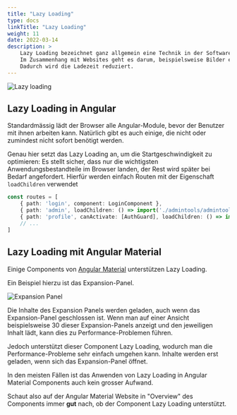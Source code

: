 ```yaml
---
title: "Lazy Loading"
type: docs
linkTitle: "Lazy Loading"
weight: 11
date: 2022-03-14
description: >
    Lazy Loading bezeichnet ganz allgemein eine Technik in der Software-Entwicklung um Daten erst bei Bedarf nachzuladen.
    Im Zusammenhang mit Websites geht es darum, beispielsweise Bilder erst dann vom Server zu laden, wenn diese im sichtbaren Bereich sind.
    Dadurch wird die Ladezeit reduziert.
---
```


![Lazy loading](../images/lazy_loading.png)

## Lazy Loading in Angular
Standardmässig lädt der Browser alle Angular-Module, bevor der Benutzer mit ihnen arbeiten kann.
Natürlich gibt es auch einige, die nicht oder zumindest nicht sofort benötigt werden.

Genau hier setzt das Lazy Loading an, um die Startgeschwindigkeit zu optimieren: Es stellt sicher, dass nur die wichtigsten Anwendungsbestandteile
im Browser landen, der Rest wird später bei Bedarf angefordert. Hierfür werden einfach Routen mit der Eigenschaft `loadChildren` verwendet

```typescript
const routes = [
    { path: 'login', component: LoginComponent },
    { path: 'admin', loadChildren: () => import('./admintools/admintools.module').then(m => m.AdmintoolsModule)},
    { path: 'profile', canActivate: [AuthGuard], loadChildren: () => import('./profile/profile.module').then(m => m.ProfileModule)},
    // ...
]
```

## Lazy Loading mit Angular Material
Einige Components von [Angular Material](/05_1_ts_angular_material) unterstützen Lazy Loading. 

Ein Beispiel hierzu ist das Expansion-Panel.

![Expansion Panel](../images/expansion_panel.png)

Die Inhalte des Expansion Panels werden geladen, auch wenn das Expansion-Panel geschlossen ist.
Wenn man auf einer Ansicht beispielsweise 30 dieser Expansion-Panels anzeigt und den jeweiligen Inhalt lädt, kann dies zu Performance-Problemen führen.

Jedoch unterstützt dieser Component Lazy Loading, wodurch man die Performance-Probleme sehr einfach umgehen kann.
Inhalte werden erst geladen, wenn sich das Expansion-Panel öffnet.

In den meisten Fällen ist das Anwenden von Lazy Loading in Angular Material Components auch kein grosser Aufwand.

Schaut also auf der Angular Material Website in "Overview" des Components immer **gut** nach, ob der Component Lazy Loading unterstützt.